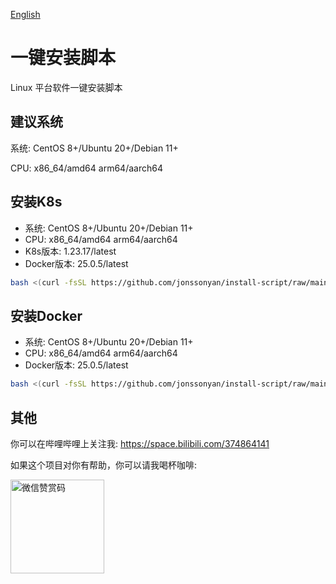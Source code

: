 [English](README.md)

# 一键安装脚本

Linux 平台软件一键安装脚本

## 建议系统

系统: CentOS 8+/Ubuntu 20+/Debian 11+

CPU: x86_64/amd64 arm64/aarch64

## 安装K8s

- 系统: CentOS 8+/Ubuntu 20+/Debian 11+
- CPU: x86_64/amd64 arm64/aarch64
- K8s版本: 1.23.17/latest
- Docker版本: 25.0.5/latest

```bash
bash <(curl -fsSL https://github.com/jonssonyan/install-script/raw/main/k8s-install.sh)
```

## 安装Docker

- 系统: CentOS 8+/Ubuntu 20+/Debian 11+
- CPU: x86_64/amd64 arm64/aarch64
- Docker版本: 25.0.5/latest

```bash
bash <(curl -fsSL https://github.com/jonssonyan/install-script/raw/main/docker-install.sh)
```

## 其他

你可以在哔哩哔哩上关注我: https://space.bilibili.com/374864141

如果这个项目对你有帮助，你可以请我喝杯咖啡:

<img src="https://github.com/jonssonyan/install-script/assets/46235235/cce90c48-27d3-492c-af3e-468b656bdd06" width="150" alt="微信赞赏码" title="微信赞赏码"/>

